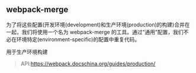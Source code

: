 ## webpack-merge

为了将这些配置(开发环境(development)和生产环境(production)的构建)合并在一起，我们将使用一个名为 webpack-merge 的工具。通过“通用”配置，我们不必在环境特定(environment-specific)的配置中重复代码。

用于生产环境构建
> API:https://webpack.docschina.org/guides/production/